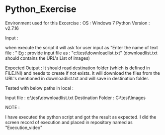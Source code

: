 # Python_Exercise

Environment used for this Excercise :
OS : Windows 7
Python Version : v2.7.16

Input :

when execute the script it will ask for user input as "Enter the name of text file : "
Eg : provide input file as : "c:\test\downloadlist.txt" (downloadlist.txt should contains the URL's List of images)

Expected Output :
It should read destination folder (which is defined in FILE.INI) and needs to create if not exists. 
It will download the files from the URL's mentioned in downloadlist.txt and will save in destination folder.

Tested with below paths in local :

Input file : c:\test\downloadlist.txt
Destination Folder : C:\test\Images

NOTE :

I have executed the python script and got the result as expected. I did the screen record of execution and placed in repository named as "Execution_video"

